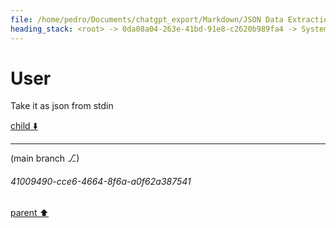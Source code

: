 ```yaml
---
file: /home/pedro/Documents/chatgpt_export/Markdown/JSON Data Extraction_ jq.md
heading_stack: <root> -> 0da08a04-263e-41bd-91e8-c2620b989fa4 -> System -> e1b93c0a-ed30-42f4-bf81-94e5d490b58b -> System -> aaa26758-0603-4c3f-95ee-b342d51f8994 -> User -> Input data -> Relevant data: -> - quality -> - duration -> - alt (title) -> - href (link) -> - img_thumb (data-thumbnail) -> - vid_thumb (data-thumbnail) -> jq query to extract relevant data in a nice new single object with the key names as per above: -> 08cbcecf-1e14-4ea3-910f-35a04d540224 -> Assistant -> aaa21fc3-afbc-44a2-ac1c-ea4b05477e07 -> User -> Input data -> Relevant data: -> - quality -> - duration -> - alt (title) -> - href (link) -> - img_thumb (data-thumbnail) -> - vid_thumb (data-thumbnail) -> jq query to extract relevant data in a nice new single object with the key names as per above: -> 49383519-faff-4971-bb2b-01c0949c193d -> Assistant -> aaa2855e-a232-48aa-8ee0-7ce52f72c15b -> User -> d2abf624-a7ba-4ed7-9fae-71eebccb5373 -> Assistant -> aaa233eb-b6ce-4038-9243-d250e75b0027 -> User -> e3ef8bdf-7ef6-4273-add9-382ab74984ec -> Assistant -> aaa2a2e0-85f8-40fa-abf0-2cc194c3b5ba -> User -> eda4f377-6caa-4c6f-aeb4-7ceb79c27e9d -> Assistant -> aaa2915e-b872-4486-9d2f-5b7045726de4 -> User
---
```

# User

Take it as json from stdin

[child ⬇️](#41009490-cce6-4664-8f6a-a0f62a387541)

---

(main branch ⎇)
###### 41009490-cce6-4664-8f6a-a0f62a387541
[parent ⬆️](#aaa2915e-b872-4486-9d2f-5b7045726de4)
